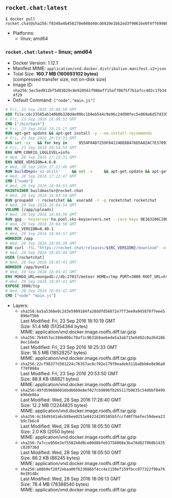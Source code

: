 ## `rocket.chat:latest`

```console
$ docker pull rocket.chat@sha256:f0348a4b458270e048d40cd6920e1bb2ed3f90616e0f4ff6998b078e2fe39f98
```

-	Platforms:
	-	linux; amd64

### `rocket.chat:latest` - linux; amd64

-	Docker Version: 1.12.1
-	Manifest MIME: `application/vnd.docker.distribution.manifest.v2+json`
-	Total Size: **160.7 MB (160693102 bytes)**  
	(compressed transfer size, not on-disk size)
-	Image ID: `sha256:5ec5ed912bf5d03029c8e920561f986eff15af706f5f7b1afcc402c1fb344f29`
-	Default Command: `["node","main.js"]`

```dockerfile
# Fri, 23 Sep 2016 18:08:50 GMT
ADD file:c6c23585ab140b0b320d4e99bc1b0eb544c9e96c24d90fec5e069a6d57d335ca in / 
# Fri, 23 Sep 2016 18:08:51 GMT
CMD ["/bin/bash"]
# Fri, 23 Sep 2016 18:25:17 GMT
RUN apt-get update && apt-get install -y --no-install-recommends 		ca-certificates 		curl 		wget 	&& rm -rf /var/lib/apt/lists/*
# Fri, 23 Sep 2016 20:53:33 GMT
RUN set -ex   && for key in     9554F04D7259F04124DE6B476D5A82AC7E37093B     94AE36675C464D64BAFA68DD7434390BDBE9B9C5     0034A06D9D9B0064CE8ADF6BF1747F4AD2306D93     FD3A5288F042B6850C66B31F09FE44734EB7990E     71DCFD284A79C3B38668286BC97EC7A07EDE3FC1     DD8F2338BAE7501E3DD5AC78C273792F7D83545D     B9AE9905FFD7803F25714661B63B535A4C206CA9     C4F0DFFF4E8C1A8236409D08E73BC641CC11F4C8   ; do     gpg --keyserver ha.pool.sks-keyservers.net --recv-keys "$key";   done
# Fri, 23 Sep 2016 20:54:54 GMT
ENV NPM_CONFIG_LOGLEVEL=info
# Wed, 28 Sep 2016 17:22:31 GMT
ENV NODE_VERSION=4.6.0
# Wed, 28 Sep 2016 17:22:46 GMT
RUN buildDeps='xz-utils'     && set -x     && apt-get update && apt-get install -y $buildDeps --no-install-recommends     && rm -rf /var/lib/apt/lists/*     && curl -SLO "https://nodejs.org/dist/v$NODE_VERSION/node-v$NODE_VERSION-linux-x64.tar.xz"     && curl -SLO "https://nodejs.org/dist/v$NODE_VERSION/SHASUMS256.txt.asc"     && gpg --batch --decrypt --output SHASUMS256.txt SHASUMS256.txt.asc     && grep " node-v$NODE_VERSION-linux-x64.tar.xz\$" SHASUMS256.txt | sha256sum -c -     && tar -xJf "node-v$NODE_VERSION-linux-x64.tar.xz" -C /usr/local --strip-components=1     && rm "node-v$NODE_VERSION-linux-x64.tar.xz" SHASUMS256.txt.asc SHASUMS256.txt     && apt-get purge -y --auto-remove $buildDeps     && ln -s /usr/local/bin/node /usr/local/bin/nodejs
# Wed, 28 Sep 2016 17:22:47 GMT
CMD ["node"]
# Wed, 28 Sep 2016 18:04:53 GMT
MAINTAINER buildmaster@rocket.chat
# Wed, 28 Sep 2016 18:04:54 GMT
RUN groupadd -r rocketchat &&  useradd -r -g rocketchat rocketchat
# Wed, 28 Sep 2016 18:04:54 GMT
VOLUME [/app/uploads]
# Wed, 28 Sep 2016 18:04:56 GMT
RUN gpg --keyserver ha.pool.sks-keyservers.net --recv-keys 0E163286C20D07B9787EBE9FD7F9D0414FD08104
# Wed, 28 Sep 2016 18:04:56 GMT
ENV RC_VERSION=0.40.1
# Wed, 28 Sep 2016 18:04:57 GMT
WORKDIR /app
# Wed, 28 Sep 2016 18:05:39 GMT
RUN curl -fSL "https://rocket.chat/releases/${RC_VERSION}/download" -o rocket.chat.tgz &&  curl -fSL "https://rocket.chat/releases/${RC_VERSION}/asc" -o rocket.chat.tgz.asc &&  gpg --batch --verify rocket.chat.tgz.asc rocket.chat.tgz &&  tar zxvf rocket.chat.tgz &&  rm rocket.chat.tgz rocket.chat.tgz.asc &&  cd bundle/programs/server &&  npm install
# Wed, 28 Sep 2016 18:05:40 GMT
USER [rocketchat]
# Wed, 28 Sep 2016 18:05:41 GMT
WORKDIR /app/bundle
# Wed, 28 Sep 2016 18:05:41 GMT
ENV MONGO_URL=mongodb://db:27017/meteor HOME=/tmp PORT=3000 ROOT_URL=http://localhost:3000 Accounts_AvatarStorePath=/app/uploads
# Wed, 28 Sep 2016 18:05:41 GMT
EXPOSE 3000/tcp
# Wed, 28 Sep 2016 18:05:42 GMT
CMD ["node" "main.js"]
```

-	Layers:
	-	`sha256:6a5a5368e0c2d3e5909184fa28ddfd56072e7ff3ee9a945876f7eee5896ef5bb`  
		Last Modified: Fri, 23 Sep 2016 18:10:19 GMT  
		Size: 51.4 MB (51354364 bytes)  
		MIME: application/vnd.docker.image.rootfs.diff.tar.gzip
	-	`sha256:7b9457ec39de00bc70af1c9631b9ae6ede5a3ab715e6492c0a2641868ec1deda`  
		Last Modified: Fri, 23 Sep 2016 18:25:33 GMT  
		Size: 18.5 MB (18528257 bytes)  
		MIME: application/vnd.docker.image.rootfs.diff.tar.gzip
	-	`sha256:22cf98377d301224c76357ac0c702e179f8eadeb311ba0bb6e8e96a0f78f088a`  
		Last Modified: Fri, 23 Sep 2016 20:53:50 GMT  
		Size: 88.8 KB (88821 bytes)  
		MIME: application/vnd.docker.image.rootfs.diff.tar.gzip
	-	`sha256:49fd596886016bd66b9e8ef027cb9896fb265117b0835c54d6bf8499b96de6ba`  
		Last Modified: Wed, 28 Sep 2016 17:28:40 GMT  
		Size: 12.2 MB (12244825 bytes)  
		MIME: application/vnd.docker.image.rootfs.diff.tar.gzip
	-	`sha256:4c26d9341a6cb8bee0251e04224285505b5fccfd0ffbefec59deea23b9c7b6c0`  
		Last Modified: Wed, 28 Sep 2016 18:05:50 GMT  
		Size: 2.0 KB (2050 bytes)  
		MIME: application/vnd.docker.image.rootfs.diff.tar.gzip
	-	`sha256:7a7cce956e3ef5582b8d0ce00d8bfe03758068e3ba78d827960b1435c020736d`  
		Last Modified: Wed, 28 Sep 2016 18:05:50 GMT  
		Size: 86.2 KB (86245 bytes)  
		MIME: application/vnd.docker.image.rootfs.diff.tar.gzip
	-	`sha256:a88b9ef28f2ebaa06f623086bf4cc4e1150ef159fbcc077322f9ba760e391d8c`  
		Last Modified: Wed, 28 Sep 2016 18:06:13 GMT  
		Size: 78.4 MB (78388540 bytes)  
		MIME: application/vnd.docker.image.rootfs.diff.tar.gzip
